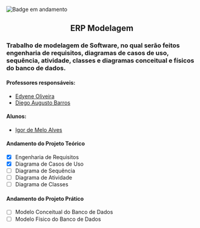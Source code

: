 ![Badge em andamento](https://img.shields.io/badge/STATUS-EM%20ANDAMENTO-brightgreen&?style=for-the-badge)
<h2 align="center">ERP Modelagem</h2>
<h3>Trabalho de modelagem de Software, no qual serão feitos engenharia de requisitos, diagramas de casos de uso, sequência, atividade, classes e diagramas conceitual e físicos do banco de dados.</h3>


#### Professores responsáveis: 
- [Edyene Oliveira](https://www.linkedin.com/in/edyene-oliveira-49809727/)
- [Diego Augusto Barros](https://www.linkedin.com/in/diegoaugustobarros/)

#### Alunos:
- [Igor de Melo Alves](https://www.linkedin.com/in/igor-melo-a1453b117/)

#### Andamento do Projeto Teórico
- [x] Engenharia de Requisitos
- [x] Diagrama de Casos de Uso
- [ ] Diagrama de Sequência
- [ ] Diagrama de Atividade
- [ ] Diagrama de Classes

#### Andamento do Projeto Prático
- [ ] Modelo Conceitual do Banco de Dados
- [ ] Modelo Físico do Banco de Dados